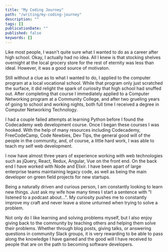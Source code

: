 ```yaml
---
title: "My Coding Journey"
path: "/writing/my-coding-journey"
description: ""
tags: []
publicationDate: ""
published: false
keywords: []
---
```


Like most people, I wasn't quite sure what I wanted to do as a career after high school. Okay, I actually had no idea. All I knew is that stocking shelves overnight at the local grocery store for the rest of eternity was less than ideal. However, it was a good source of motivaton.

Still without a clue as to what I wanted to do, I applied to the computer program at a local vocational school. While that program only just scratched the surface, it did relight the spark of curiosity that high school had snuffed out. After completing that course I immediately applied to a Computer Networking program at a Community College, and after two grueling years of going to school and working nights, both
full time I received a degree in Computer Networking Technology.

I had a couple failed attempts at learning Python before I found the Codecademy web development course. Once I began these courses I was hooked. With the help of many resources including Codecademy, FreeCodeCamp, Code
Newbies, Dev Tips, the general good will of the people in the community, and, of course, a little hard work, I was able to teach my self web development.

I now have almost three years of experience working with web technologies such as jQuery, React, Redux, Angular, Vue on the front end. On the back end I have worked with Node and Elixir. I have been apart of large enterprise teams maintaining legacy code, as well as being the main developer on green field projects for new startups.

Being a naturally driven and curious person, I am constantly looking to learn new things. Just ask my wife how many times I start a sentence with "I listened to a podcast about...". My curiosity pushes me to constantly improve my craft and never leave a stone unturned when trying to solve a problem.

Not only do I like learning and solving problems myself, but I also enjoy giving back to the community by teaching others and helping them solve their problems. Whether through blog posts, giving talks, or answering questions in community Slack groups, it is very rewarding to be able to pass along the knowledge I have gained and the good will I have received to people that are on the path to becoming software developers.
